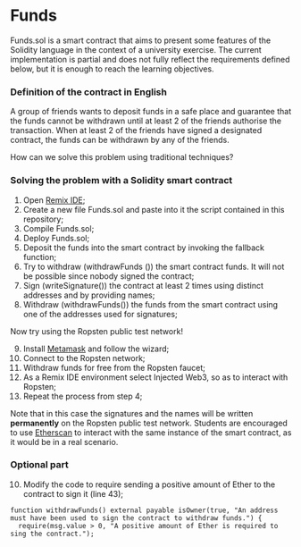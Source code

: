 # Funds

Funds.sol is a smart contract that aims to present some features of the Solidity language in the context of a university exercise. The current implementation is partial and does not fully reflect the requirements defined below, but it is enough to reach the learning objectives.

### Definition of the contract in English

A group of friends wants to deposit funds in a safe place and guarantee that the funds cannot be withdrawn until at least 2 of the friends authorise the transaction.
When at least 2 of the friends have signed a designated contract, the funds can be withdrawn by any of the friends.

How can we solve this problem using traditional techniques?

### Solving the problem with a Solidity smart contract

1. Open [Remix IDE](https://remix.ethereum.org/);
2. Create a new file Funds.sol and paste into it the script contained in this repository;
3. Compile Funds.sol;
4. Deploy Funds.sol;
5. Deposit the funds into the smart contract by invoking the fallback function;
6. Try to withdraw (withdrawFunds ()) the smart contract funds. It will not be possible since nobody signed the contract;
7. Sign (writeSignature()) the contract at least 2 times using distinct addresses and by providing names;
8. Withdraw (withdrawFunds()) the funds from the smart contract using one of the addresses used for signatures;

Now try using the Ropsten public test network!

9. Install [Metamask](https://metamask.io/) and follow the wizard;
10. Connect to the Ropsten network;
11. Withdraw funds for free from the Ropsten faucet;
12. As a Remix IDE environment select Injected Web3, so as to interact with Ropsten;
13. Repeat the process from step 4;

Note that in this case the signatures and the names will be written **permanently** on the Ropsten public test network.
Students are encouraged to use [Etherscan](https://ropsten.etherscan.io/) to interact with the same instance of the smart contract, as it would be in a real scenario.

### Optional part

10. Modify the code to require sending a positive amount of Ether to the contract to sign it (line 43);

```solidity
function withdrawFunds() external payable isOwner(true, "An address must have been used to sign the contract to withdraw funds.") {
  require(msg.value > 0, "A positive amount of Ether is required to sing the contract.");
```
